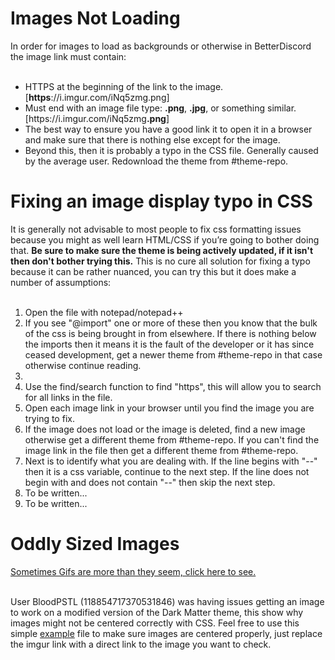 # Images Not Loading

<div>In order for images to load as backgrounds or otherwise in BetterDiscord the image link must contain:<br><br>

<ul>
	<li>HTTPS at the beginning of the link to the image. [<b>https</b>://i.imgur.com/iNq5zmg.png]</li>
	<li>Must end with an image file type: <b>.png</b>, <b>.jpg</b>, or something similar. <a>[https://i.imgur.com/iNq5zmg<b>.png</b>]</a></li>
	<li>The best way to ensure you have a good link it to open it in a browser and make sure that there is nothing else except for the image.</li>
	<li>Beyond this, then it is probably a typo in the CSS file. Generally caused by the average user. Redownload the theme from #theme-repo.</li>
</ul>
</div>
  
# Fixing an image display typo in CSS

<div>It is generally not advisable to most people to fix css formatting issues because you might as well learn HTML/CSS if you’re going to bother doing that. <b>Be sure to make sure the theme is being actively updated, if it isn't then don't bother trying this.</b> This is no cure all solution for fixing a typo because it can be rather nuanced, you can try this but it does make a number of assumptions:<br><br>

<ol>
	<li>Open the file with notepad/notepad++</li>
	<li>If you see "@import" one or more of these then you know that the bulk of the css is being brought in from elsewhere. If there is nothing below the imports then it means it is the fault of the developer or it has since ceased development, get a newer theme from #theme-repo in that case otherwise continue reading.<li>
	<li>Use the find/search function to find "https", this will allow you to search for all links in the file.</li>
	<li>Open each image link in your browser until you find the image you are trying to fix.</li>
	<li>If the image does not load or the image is deleted, find a new image otherwise get a different theme from #theme-repo. If you can't find the image link in the file then get a different theme from #theme-repo.</li>
	<li>Next is to identify what you are dealing with. If the line begins with "--" then it is a css variable, continue to the next step. If the line does not begin with and does not contain "--" then skip the next step.</li>
	<li>To be written...</li>
	<li>To be written...</li>
</ol>
</div>

# Oddly Sized Images

<div><a href="https://github.com/CompletelyUnbelievable/ThemeResource/blob/master/BetterDiscord101/ImageIssues/Images/bRMaNZT.gif">Sometimes Gifs are more than they seem, click here to see.</a><br><br>

User BloodPSTL (118854717370531846) was having issues getting an image to work on a modified version of the Dark Matter theme, this show why images might not be centered correctly with CSS. Feel free to use this simple <a href="https://github.com/CompletelyUnbelievable/ThemeResource/blob/master/BetterDiscord101/ImageIssues/OddlySizedImagesExample.html">example</a> file to make sure images are centered properly, just replace the imgur link with a direct link to the image you want to check.</div>
